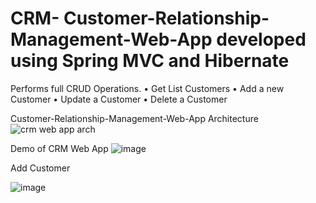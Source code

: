 # CRM- Customer-Relationship-Management-Web-App developed using Spring MVC and Hibernate
Performs full CRUD Operations.
• Get List Customers
• Add a new Customer
• Update a Customer
• Delete a Customer

Customer-Relationship-Management-Web-App Architecture
![crm web app arch](https://user-images.githubusercontent.com/40679311/46988763-05cd6080-d0af-11e8-8c09-322982a52ee7.JPG)

Demo of CRM Web App
![image](https://user-images.githubusercontent.com/40679311/47120956-a0e84680-d225-11e8-9a9b-02b60fd96bc2.png)


Add Customer

![image](https://user-images.githubusercontent.com/40679311/47120981-b9f0f780-d225-11e8-9205-bc209fea0e9b.png)
